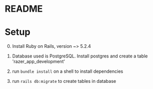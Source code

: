 # README

# Setup

0. Install Ruby on Rails, version ~> 5.2.4

1. Database used is PostgreSQL. Install postgres and create a table 'razer_app_development'

2. run `bundle install` on a shell to install dependencies

3. run `rails db:migrate` to create tables in database

